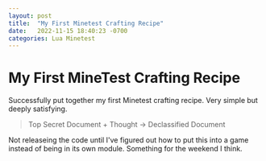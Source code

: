 ```yaml
---
layout: post
title:  "My First Minetest Crafting Recipe"
date:   2022-11-15 18:40:23 -0700
categories: Lua Minetest
---
```


# My First MineTest Crafting Recipe

Successfully put together my first Minetest crafting recipe. Very simple but deeply satisfying.

> Top Secret Document + Thought -> Declassified Document

Not releaseing the code until I've figured out how to put this into a game instead of being in its own module. Something for the weekend I think.